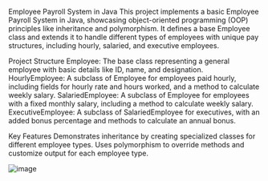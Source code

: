 Employee Payroll System in Java
This project implements a basic Employee Payroll System in Java, showcasing object-oriented programming (OOP) principles like inheritance and polymorphism. 
It defines a base Employee class and extends it to handle different types of employees with unique pay structures, including hourly, salaried, and executive employees.

Project Structure
Employee: The base class representing a general employee with basic details like ID, name, and designation.
HourlyEmployee: A subclass of Employee for employees paid hourly, including fields for hourly rate and hours worked, and a method to calculate weekly salary.
SalariedEmployee: A subclass of Employee for employees with a fixed monthly salary, including a method to calculate weekly salary.
ExecutiveEmployee: A subclass of SalariedEmployee for executives, with an added bonus percentage and methods to calculate an annual bonus.

Key Features
Demonstrates inheritance by creating specialized classes for different employee types.
Uses polymorphism to override methods and customize output for each employee type.


![image](https://github.com/user-attachments/assets/db01a6b1-988c-43f0-81c1-4c212a56d395)
